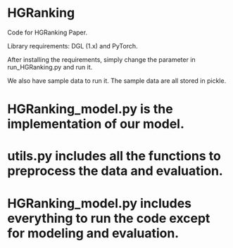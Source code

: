 # HGRanking
Code for HGRanking Paper.

Library requirements: DGL (1.x) and PyTorch.

After installing the requirements, simply change the parameter in run_HGRanking.py and run it.

We also have sample data to run it. The sample data are all stored in pickle.



# HGRanking_model.py is the implementation of our model.

# utils.py includes all the functions to preprocess the data and evaluation.

# HGRanking_model.py includes everything to run the code except for modeling and evaluation.

